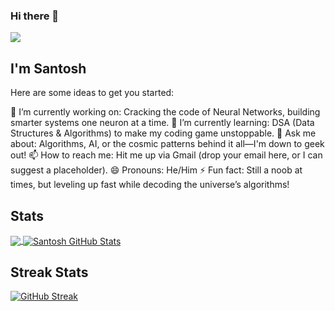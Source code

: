 ### Hi there 👋



![](https://images.unsplash.com/photo-1707273549679-f3a7f7c6aba2?q=80&w=2942&auto=format&fit=crop&ixlib=rb-4.1.0&ixid=M3wxMjA3fDB8MHxwaG90by1wYWdlfHx8fGVufDB8fHx8fA%3D%3D)

## I'm Santosh

Here are some ideas to get you started:

🔭 I’m currently working on: Cracking the code of Neural Networks, building smarter systems one neuron at a time.
🌱 I’m currently learning: DSA (Data Structures & Algorithms) to make my coding game unstoppable.
💬 Ask me about: Algorithms, AI, or the cosmic patterns behind it all—I'm down to geek out!
📫 How to reach me: Hit me up via Gmail (drop your email here, or I can suggest a placeholder).
😄 Pronouns: He/Him
⚡ Fun fact: Still a noob at times, but leveling up fast while decoding the universe’s algorithms!

## Stats

<a href="https://github.com/Santosh2702/Santosh2702">
  <img align="center" src="https://github-readme-stats.vercel.app/api/top-langs/?username=Santosh2702&hide=java,html,tex&title_color=ffffff&text_color=c9cacc&icon_color=2bbc8a&bg_color=1d1f21&langs_count=3" />
</a>
<a href="https://github.com/Santosh2702/Santosh2702">
  <img align="center" src="https://github-readme-stats.vercel.app/api?username=Santosh2702&show_icons=true&line_height=27&count_private=true&title_color=ffffff&text_color=c9cacc&icon_color=2bbc8a&bg_color=1d1f21" alt="Santosh GitHub Stats" />
</a>

## Streak Stats

[![GitHub Streak](https://github-readme-streak-stats.herokuapp.com?user=santosh2702&theme=shades-of-purple)](https://git.io/streak-stats)



  

